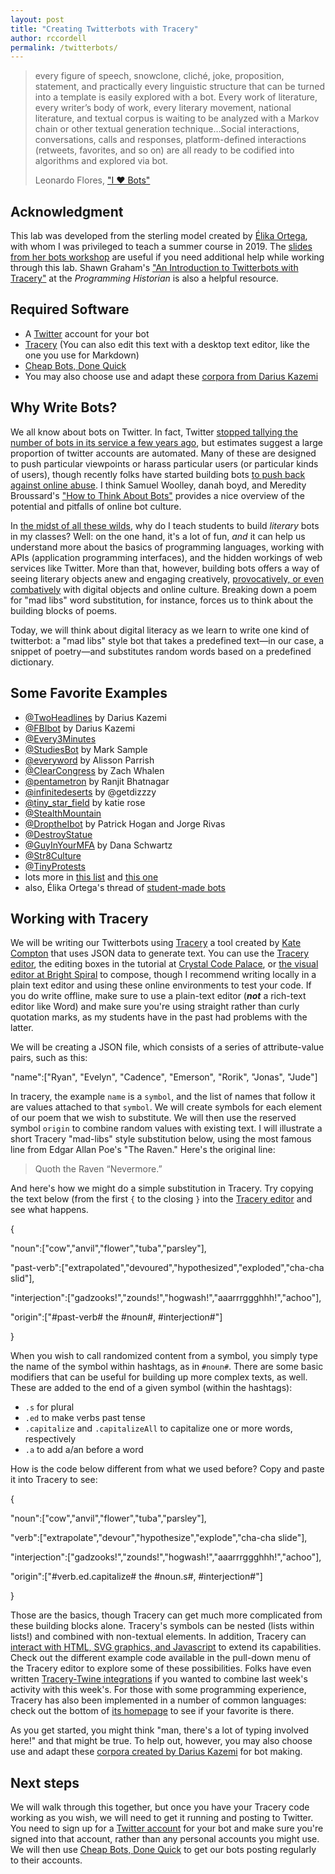 ```yaml
---
layout: post
title: "Creating Twitterbots with Tracery"
author: rccordell
permalink: /twitterbots/
---
```


> every figure of speech, snowclone, cliché, joke, proposition, statement, and practically every linguistic structure that can be turned into a template is easily explored with a bot. Every work of literature, every writer’s body of work, every literary movement, national literature, and textual corpus is waiting to be analyzed with a Markov chain or other textual generation technique…Social interactions, conversations, calls and responses, platform-defined  interactions (retweets, favorites, and so on) are all ready to be codified into algorithms and explored via bot.
> 
> Leonardo Flores, ["I ♥ Bots"](http://iloveepoetry.org/?p=11221)

## Acknowledgment

This lab was developed from the sterling model created by [Élika Ortega](https://elikaortega.net/), with whom I was privileged to teach a summer course in 2019. The [slides from her bots workshop](https://dsg.neu.edu/wp-content/uploads/2017/04/BotsWorkshop.pdf) are useful if you need additional help while working through this lab. Shawn Graham's ["An Introduction to Twitterbots with Tracery"](https://programminghistorian.org/en/lessons/intro-to-twitterbots) at the *Programming Historian* is also a helpful resource.

## Required Software

+ A [Twitter](https://twitter.com) account for your bot
+ [Tracery](http://tracery.io/) (You can also edit this text with a desktop text editor, like the one you use for Markdown)
+ [Cheap Bots, Done Quick](https://cheapbotsdonequick.com/)
+ You may also choose use and adapt these [corpora from Darius Kazemi](https://github.com/dariusk/corpora/tree/master/data)

## Why Write Bots?

We all know about bots on Twitter. In fact, Twitter [stopped tallying the number of bots in its service a few years ago](https://www.buzzfeed.com/williamalden/twitter-has-stopped-updating-its-public-tally-of-bots), but estimates suggest a large proportion of twitter accounts are automated. Many of these are designed to push particular viewpoints or harass particular users (or particular kinds of users), though recently folks have started building bots [to push back against online abuse](https://www.washingtonpost.com/news/monkey-cage/wp/2016/11/17/this-researcher-programmed-bots-to-fight-racism-on-twitter-it-worked/). I think Samuel Woolley, danah boyd, and Meredity Broussard's ["How to Think About Bots"](https://motherboard.vice.com/en_us/article/qkzpdm/how-to-think-about-bots) provides a nice overview of the potential and pitfalls of online bot culture.

In [the midst of all these wilds](http://lithub.com/encountering-literary-bots-in-the-wilds-of-twitter/), why do I teach students to build *literary* bots in my classes? Well: on the one hand, it's a lot of fun, *and* it can help us understand more about the basics of programming languages, working with APIs (application programming interfaces), and the hidden workings of web services like Twitter. More than that, however, building bots offers a way of seeing literary objects anew and engaging creatively, [provocatively, or even combatively](https://medium.com/@samplereality/a-protest-bot-is-a-bot-so-specific-you-cant-mistake-it-for-bullshit-90fe10b7fbaa) with digital objects and online culture. Breaking down a poem for "mad libs" word substitution, for instance, forces us to think about the building blocks of poems.

Today, we will think about digital literacy as we learn to write one kind of twitterbot: a "mad libs" style bot that takes a predefined text—in our case, a snippet of poetry—and substitutes random words based on a predefined dictionary. 

## Some Favorite Examples

+ [@TwoHeadlines](https://twitter.com/TwoHeadlines) by Darius Kazemi
+ [@FBIbot](https://twitter.com/FBIbot) by Darius Kazemi
+ [@Every3Minutes](https://twitter.com/Every3Minutes)
+ [@StudiesBot](https://twitter.com/studiesbot) by Mark Sample
+ [@everyword](https://twitter.com/everyword) by Alisson Parrish
+ [@ClearCongress](https://twitter.com/ClearCongress) by Zach Whalen
+ [@pentametron](https://twitter.com/pentametron) by Ranjit Bhatnagar
+ [@infinitedeserts](https://twitter.com/infinitedeserts) by @getdizzzy
+ [@tiny_star_field](https://twitter.com/tiny_star_field) by katie rose
+ [@StealthMountain](https://twitter.com/stealthmountain)
+ [@DroptheIbot](https://twitter.com/DroptheIbot) by Patrick Hogan and Jorge Rivas
+ [@DestroyStatue](https://twitter.com/destroystatue)
+ [@GuyInYourMFA](https://twitter.com/GuyInYourMFA) by Dana Schwartz
+ [@Str8Culture](https://twitter.com/Str8Culture)
+ [@TinyProtests](https://twitter.com/TinyProtests)
+ lots more in [this list](https://twitter.com/leo_elo_ole/lists/artistic-literary-bots/members) and [this one](https://twitter.com/leo_elo_ole/lists/activist-bots)
+ also, Élika Ortega's thread of [student-made bots](https://twitter.com/elikaortega/status/1054102075762765824)

## Working with Tracery

We will be writing our Twitterbots using [Tracery](http://tracery.io/) a tool created by [Kate Compton](http://www.galaxykate.com/) that uses JSON data to generate text. You can use the [Tracery editor](http://tracery.io/editor/), the editing boxes in the tutorial at [Crystal Code Palace](http://www.crystalcodepalace.com/traceryTut.html), or [the visual editor at Bright Spiral](http://www.brightspiral.com/tracery/) to compose, though I recommend writing locally in a plain text editor and using these online environments to test your code. If you do write offline, make sure to use a plain-text editor (**_not_** a rich-text editor like Word) and make sure you're using straight rather than curly quotation marks, as my students have in the past had problems with the latter. 

We will be creating a JSON file, which consists of a series of attribute-value pairs, such as this:

"name":["Ryan", "Evelyn", "Cadence", "Emerson", "Rorik", "Jonas", "Jude"]

In tracery, the example `name` is a `symbol`, and the list of names that follow it are values attached to that `symbol`. We will create symbols for each element of our poem that we wish to substitute. We will then use the reserved symbol `origin` to combine random values with existing text. I will illustrate a short Tracery "mad-libs" style substitution below, using the most famous line from Edgar Allan Poe's "The Raven." Here's the original line:
 
> Quoth the Raven “Nevermore.”

And here's how we might do a simple substitution in Tracery. Try copying the text below (from the first `{` to the closing `}` into the [Tracery editor](http://tracery.io/editor/) and see what happens. 

{

"noun":["cow","anvil","flower","tuba","parsley"],

"past-verb":["extrapolated","devoured","hypothesized","exploded","cha-cha slid"],

"interjection":["gadzooks!","zounds!","hogwash!","aaarrrggghhh!","achoo"],

"origin":["#past-verb# the #noun#, #interjection#"]

}

When you wish to call randomized content from a symbol, you simply type the name of the symbol within hashtags, as in `#noun#`. There are some basic modifiers that can be useful for building up more complex texts, as well. These are added to the end of a given symbol (within the hashtags):

+ `.s` for plural
+ `.ed` to make verbs past tense
+ `.capitalize` and `.capitalizeAll` to capitalize one or more words, respectively
+ `.a` to add a/an before a word

How is the code below different from what we used before? Copy and paste it into Tracery to see:

{

"noun":["cow","anvil","flower","tuba","parsley"],

"verb":["extrapolate","devour","hypothesize","explode","cha-cha slide"],

"interjection":["gadzooks!","zounds!","hogwash!","aaarrrggghhh!","achoo"],

"origin":["#verb.ed.capitalize# the #noun.s#, #interjection#"]

}


Those are the basics, though Tracery can get much more complicated from these building blocks alone. Tracery's symbols can be nested (lists within lists!) and combined with non-textual elements. In addition, Tracery can [interact with HTML, SVG graphics, and Javascript](http://www.galaxykate.com/pdfs/galaxykate-zine-tracery.pdf) to extend its capabilities. Check out the different example code available in the pull-down menu of the Tracery editor to explore some of these possibilities. Folks have even written [Tracery-Twine integrations](https://github.com/mrfb/twinecery) if you wanted to combine last week's activity with this week's. For those with some programming experience, Tracery has also been implemented in a number of common languages: check out the bottom of [its homepage](http://tracery.io/) to see if your favorite is there.

As you get started, you might think "man, there's a lot of typing involved here!" and that might be true. To help out, however, you may also choose use and adapt these [corpora created by Darius Kazemi](https://github.com/dariusk/corpora/tree/master/data) for bot making.

## Next steps

We will walk through this together, but once you have your Tracery code working as you wish, we will need to get it running and posting to Twitter. You need to sign up for a [Twitter account](https://twitter.com) for your bot and make sure you're signed into that account, rather than any personal accounts you might use. We will then use [Cheap Bots, Done Quick](https://cheapbotsdonequick.com/) to get our bots posting regularly to their accounts. 

